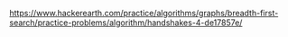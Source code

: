 https://www.hackerearth.com/practice/algorithms/graphs/breadth-first-search/practice-problems/algorithm/handshakes-4-de17857e/
